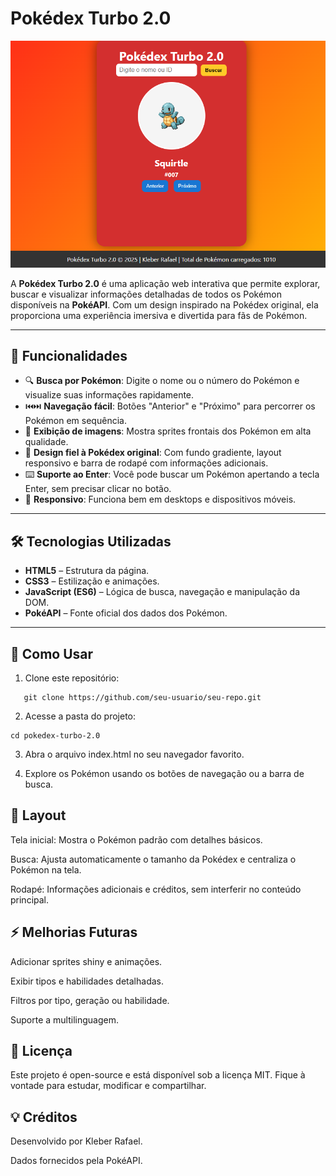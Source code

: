 # Pokédex Turbo 2.0

![Captura da Pokédex](assets/pokedex.png)

A **Pokédex Turbo 2.0** é uma aplicação web interativa que permite explorar, buscar e visualizar informações detalhadas de todos os Pokémon disponíveis na **PokéAPI**. Com um design inspirado na Pokédex original, ela proporciona uma experiência imersiva e divertida para fãs de Pokémon.

---

## 🚀 Funcionalidades

- 🔍 **Busca por Pokémon**: Digite o nome ou o número do Pokémon e visualize suas informações rapidamente.
- ⏮️⏭️ **Navegação fácil**: Botões "Anterior" e "Próximo" para percorrer os Pokémon em sequência.
- 📸 **Exibição de imagens**: Mostra sprites frontais dos Pokémon em alta qualidade.
- 🎨 **Design fiel à Pokédex original**: Com fundo gradiente, layout responsivo e barra de rodapé com informações adicionais.
- ⌨️ **Suporte ao Enter**: Você pode buscar um Pokémon apertando a tecla Enter, sem precisar clicar no botão.
- 📱 **Responsivo**: Funciona bem em desktops e dispositivos móveis.

---

## 🛠 Tecnologias Utilizadas

- **HTML5** – Estrutura da página.
- **CSS3** – Estilização e animações.
- **JavaScript (ES6)** – Lógica de busca, navegação e manipulação da DOM.
- **PokéAPI** – Fonte oficial dos dados dos Pokémon.

---

## 💾 Como Usar

1. Clone este repositório:  
```
   git clone https://github.com/seu-usuario/seu-repo.git
```

2. Acesse a pasta do projeto:
```
cd pokedex-turbo-2.0
```
3. Abra o arquivo index.html no seu navegador favorito.

4. Explore os Pokémon usando os botões de navegação ou a barra de busca.

## 🎨 Layout

Tela inicial: Mostra o Pokémon padrão com detalhes básicos.

Busca: Ajusta automaticamente o tamanho da Pokédex e centraliza o Pokémon na tela.

Rodapé: Informações adicionais e créditos, sem interferir no conteúdo principal.


## ⚡ Melhorias Futuras

Adicionar sprites shiny e animações.

Exibir tipos e habilidades detalhadas.

Filtros por tipo, geração ou habilidade.

Suporte a multilinguagem.


## 📜 Licença

Este projeto é open-source e está disponível sob a licença MIT. Fique à vontade para estudar, modificar e compartilhar.



## 💡 Créditos

Desenvolvido por Kleber Rafael.

Dados fornecidos pela PokéAPI.
